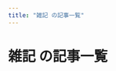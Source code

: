 ```yaml
---
title: "雑記 の記事一覧"
---
```


# 雑記 の記事一覧

<PostCardList :posts='[
  {
    "title": "技術発信における個人と組織",
    "date": "2025-07-08",
    "tags": [
      "雑記",
      "ポエム"
    ],
    "thumbnail": "/images/common/icon.jpeg",
    "excerpt": "技術発信における個人と組織  職場での技術の発信周りの話でちょっと気になる事があったのでその雑な話となります。",
    "path": "/posts/20250708"
  }
]' />
